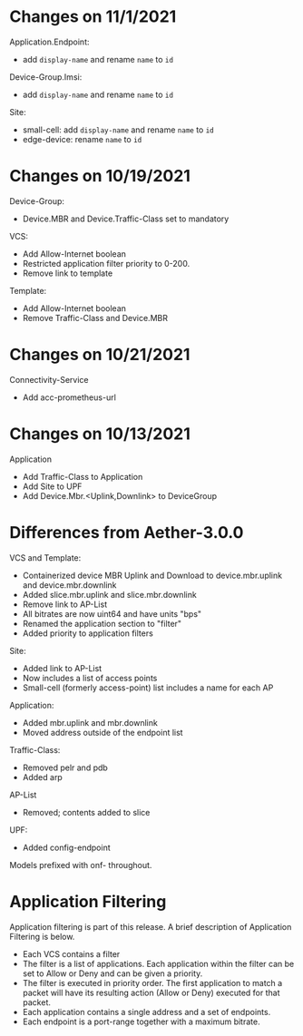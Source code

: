<!--
SPDX-FileCopyrightText: 2021 Open Networking Foundation

SPDX-License-Identifier: LicenseRef-ONF-Member-Only-1.0
-->

Changes on 11/1/2021
====================
Application.Endpoint:
  * add `display-name` and rename `name` to `id`

Device-Group.Imsi:
  * add `display-name` and rename `name` to `id`

Site:
  * small-cell: add `display-name` and rename `name` to `id`
  * edge-device: rename `name` to `id`


Changes on 10/19/2021
=====================

Device-Group:
  * Device.MBR and Device.Traffic-Class set to mandatory

VCS:
  * Add Allow-Internet boolean
  * Restricted application filter priority to 0-200.
  * Remove link to template

Template:
  * Add Allow-Internet boolean
  * Remove Traffic-Class and Device.MBR

Changes on 10/21/2021
=====================
Connectivity-Service
  * Add acc-prometheus-url

Changes on 10/13/2021
=====================
Application
  * Add Traffic-Class to Application
  * Add Site to UPF
  * Add Device.Mbr.<Uplink,Downlink> to DeviceGroup

Differences from Aether-3.0.0
=============================

VCS and Template:
  * Containerized device MBR Uplink and Download to device.mbr.uplink and device.mbr.downlink
  * Added slice.mbr.uplink and slice.mbr.downlink
  * Remove link to AP-List
  * All bitrates are now uint64 and have units "bps"
  * Renamed the application section to "filter"
  * Added priority to application filters

Site:
  * Added link to AP-List
  * Now includes a list of access points
  * Small-cell (formerly access-point) list includes a name for each AP

Application:
  * Added mbr.uplink and mbr.downlink
  * Moved address outside of the endpoint list

Traffic-Class:
  * Removed pelr and pdb
  * Added arp

AP-List
  * Removed; contents added to slice

UPF:
  * Added config-endpoint

Models prefixed with onf- throughout.

Application Filtering
=====================

Application filtering is part of this release. A brief description of Application
Filtering is below.

* Each VCS contains a filter
* The filter is a list of applications. Each application within the filter can
  be set to Allow or Deny and can be given a priority.
* The filter is executed in priority order. The first application to match a packet will
  have its resulting action (Allow or Deny) executed for that packet.
* Each application contains a single address and a set of endpoints.
* Each endpoint is a port-range together with a maximum bitrate.


